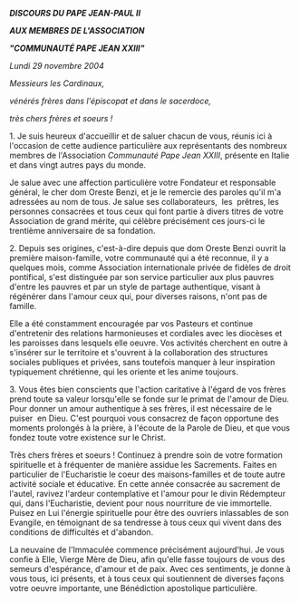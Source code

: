 ***DISCOURS DU PAPE JEAN-PAUL II***

***AUX MEMBRES DE L'ASSOCIATION***

***"COMMUNAUTÉ PAPE JEAN XXIII"***

*Lundi 29 novembre 2004*

*Messieurs les Cardinaux,*

*vénérés frères dans l'épiscopat et dans le sacerdoce,*

*très chers frères et soeurs !*

1. Je suis heureux d'accueillir et de saluer chacun de vous, réunis ici à l'occasion de cette audience particulière aux représentants des nombreux membres de l'Association *Communauté Pape Jean XXIII*, présente en Italie et dans vingt autres pays du monde.

Je salue avec une affection particulière votre Fondateur et responsable général, le cher dom Oreste Benzi, et je le remercie des paroles qu'il m'a adressées au nom de tous. Je salue ses collaborateurs,  les  prêtres, les personnes consacrées et tous ceux qui font partie à divers titres de votre Association de grand mérite, qui célèbre précisément ces jours-ci le trentième anniversaire de sa fondation.

2. Depuis ses origines, c'est-à-dire depuis que dom Oreste Benzi ouvrit la première maison-famille, votre communauté qui a été reconnue, il y a quelques mois, comme Association internationale privée de fidèles de droit pontifical, s'est distinguée par son service particulier aux plus pauvres d'entre les pauvres et par un style de partage authentique, visant à régénérer dans l'amour ceux qui, pour diverses raisons, n'ont pas de famille.

Elle a été constamment encouragée par vos Pasteurs et continue d'entretenir des relations harmonieuses et cordiales avec les diocèses et les paroisses dans lesquels elle oeuvre. Vos activités cherchent en outre à s'insérer sur le territoire et s'ouvrent à la collaboration des structures sociales publiques et privées, sans toutefois manquer à leur inspiration typiquement chrétienne, qui les oriente et les anime toujours.

3. Vous êtes bien conscients que l'action caritative à l'égard de vos frères prend toute sa valeur lorsqu'elle se fonde sur le primat de l'amour de Dieu. Pour donner un amour authentique à ses frères, il est nécessaire de le puiser  en Dieu. C'est pourquoi vous consacrez de façon opportune des moments prolongés à la prière, à l'écoute de la Parole de Dieu, et que vous fondez toute votre existence sur le Christ.

Très chers frères et soeurs ! Continuez à prendre soin de votre formation spirituelle et à fréquenter de manière assidue les Sacrements. Faites en particulier de l'Eucharistie le coeur des maisons-familles et de toute autre activité sociale et éducative. En cette année consacrée au sacrement de l'autel, ravivez l'ardeur contemplative et l'amour pour le divin Rédempteur qui, dans l'Eucharistie, devient pour nous nourriture de vie immortelle. Puisez en Lui l'énergie spirituelle pour être des ouvriers inlassables de son Evangile, en témoignant de sa tendresse à tous ceux qui vivent dans des conditions de difficultés et d'abandon.

La neuvaine de l'Immaculée commence précisément aujourd'hui. Je vous confie à Elle, Vierge Mère de Dieu, afin qu'elle fasse toujours de vous des semeurs d'espérance, d'amour et de paix. Avec ces sentiments, je donne à vous tous, ici présents, et à tous ceux qui soutiennent de diverses façons votre oeuvre importante, une Bénédiction apostolique particulière.